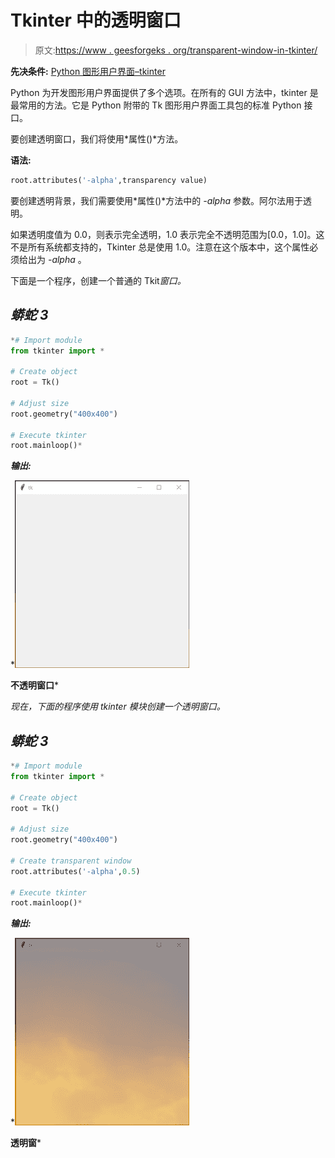 # Tkinter 中的透明窗口

> 原文:[https://www . geesforgeks . org/transparent-window-in-tkinter/](https://www.geeksforgeeks.org/transparent-window-in-tkinter/)

**先决条件:** [Python 图形用户界面–tkinter](https://www.geeksforgeeks.org/python-gui-tkinter/)

Python 为开发图形用户界面提供了多个选项。在所有的 GUI 方法中，tkinter 是最常用的方法。它是 Python 附带的 Tk 图形用户界面工具包的标准 Python 接口。

要创建透明窗口，我们将使用*属性()*方法。

**语法:**

```py
root.attributes('-alpha',transparency value)

```

要创建透明背景，我们需要使用*属性()*方法中的 *-alpha* 参数。阿尔法用于透明。

如果透明度值为 0.0，则表示完全透明，1.0 表示完全不透明范围为[0.0，1.0]。这不是所有系统都支持的，Tkinter 总是使用 1.0。注意在这个版本中，这个属性必须给出为 *-alpha* 。

下面是一个程序，创建一个普通的 Tkit*窗口。*

## *蟒蛇 3*

```py
*# Import module
from tkinter import *

# Create object
root = Tk()

# Adjust size
root.geometry("400x400")

# Execute tkinter
root.mainloop()*
```

***输出:***

*![](img/8601e1397daf65d9373a689d106421ac.png)

**不透明窗口*** 

*现在，下面的程序使用 *tkinter* 模块创建一个透明窗口。*

## *蟒蛇 3*

```py
*# Import module
from tkinter import *

# Create object
root = Tk()

# Adjust size
root.geometry("400x400")

# Create transparent window
root.attributes('-alpha',0.5)

# Execute tkinter
root.mainloop()*
```

***输出:***

*![](img/7dd33b04e5d0822897bbabcce181ebe6.png)

**透明窗***